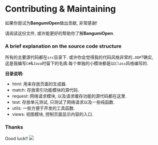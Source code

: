 # Contributing & Maintaining

如果你尝试为**BangumiOpen**做出贡献, 非常感谢!

请阅读这份文件, 或许能更好的帮助你了解**BangumiOpen**.

### A brief explanation on the source code structure

所有的主要源代码都在`src`目录下.
或许你会觉得我的代码风格非常的..`OOP`?确实,这是我编写`C#`&`Java`时留下的毛病.每个单独的小模块都是以`Class`风格编写的.

**目录说明:**

- html: 用来存放页面的生成器.
- match: 存放索引功能模块的源代码.
- request: 网络请求模块, 以及请求缓存功能的源代码都在这里.
- test: 存放单元测试, 只测试了网络请求以及一些纯函数.
- utils: 一些方便于开发的工具函数.
- views: 视图模块, 控制页面显示内容的入口.

### Thanks

Good luck!!
![](https://imgkr2.cn-bj.ufileos.com/09d60862-2758-4fdc-b13b-ad74d448ad40.jpg?UCloudPublicKey=TOKEN_8d8b72be-579a-4e83-bfd0-5f6ce1546f13&Signature=6Vs%252BA4g3BTzZEqh1WvBoodL5Jv8%253D&Expires=1598088303)
